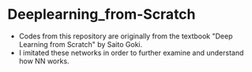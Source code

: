 # Deeplearning_from-Scratch

- Codes from this repository are originally from the textbook "Deep Learning from Scratch" by Saito Goki.
- I imitated these networks in order to further examine and understand how NN works.
